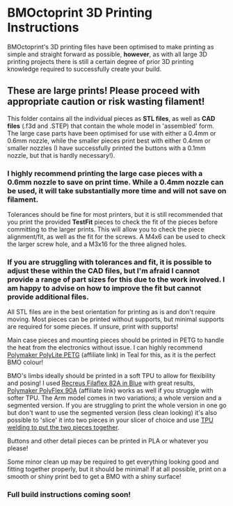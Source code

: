 # BMOctoprint 3D Printing Instructions

BMOctoprint's 3D printing files have been optimised to make printing as simple and straight forward as possible, **however**, as with all large 3D printing projects there is still a certain degree of prior 3D printing knowledge required to successfully create your build. 

## These are large prints! Please proceed with appropriate caution or risk wasting filament!

This folder contains all the individual pieces as **STL files**, as well as **CAD files** (.f3d and .STEP) that contain the whole model in 'assembled' form. The large case parts have been optimised for use with either a 0.4mm or 0.6mm nozzle, while the smaller pieces print best with either 0.4mm or smaller nozzles (I have successfully printed the buttons with a 0.1mm nozzle, but that is hardly necessary!). 

### I highly recommend printing the large case pieces with a 0.6mm nozzle to save on print time. While a 0.4mm nozzle can be used, it will take substantially more time and will not save on filament.

Tolerances should be fine for most printers, but it is still recommended that you print the provided **TestFit** pieces to check the fit of the pieces before committing to the larger prints. This will allow you to check the piece alignment/fit, as well as the fit for the screws. A M4x6 can be used to check the larger screw hole, and a M3x16 for the three aligned holes.

### **If you are struggling with tolerances and fit, it is possible to adjust these within the CAD files, but I'm afraid I cannot provide a range of part sizes for this due to the work involved. I am happy to advise on how to improve the fit but cannot provide additional files.** 

All STL files are in the best orientation for printing as is and don't require moving. Most pieces can be printed without supports, but minimal supports are required for some pieces. If unsure, print with supports!

Main case pieces and mounting pieces should be printed in PETG to handle the heat from the electronics without issue. I can highly recommend [Polymaker PolyLite PETG](https://eu.polymaker.com/product/polylite-petg/?aff=44) (affiliate link) in Teal for this, as it is the perfect BMO colour! 

BMO's limbs ideally should be printed in a soft TPU to allow for flexibility and posing! I used [Recreus Filaflex 82A in Blue](https://recreus.com/gb/filaments/9-694-filaflex-82a.html#/2-diameter-175_mm/3-weight-500_gr/14-colour-blue) with great results, [Polymaker PolyFlex 90A](https://eu.polymaker.com/product/polyflex-tpu90/?aff=44) (affiliate link) works as well if you struggle with softer TPU. The Arm model comes in two variations; a whole version and a segmented version. If you are struggling to print the whole version in one go but don't want to use the segmented version (less clean looking) it's also possible to 'slice' it into two pieces in your slicer of choice and use [TPU welding to put the two pieces together](https://www.instagram.com/reel/CcI-6JzDguU/?utm_source=ig_web_copy_link). 

Buttons and other detail pieces can be printed in PLA or whatever you please! 

Some minor clean up may be required to get everything looking good and fitting together properly, but it should be minimal! If at all possible, print on a smooth or shiny print bed to get a BMO with a shiny surface! 

### Full build instructions coming soon!
